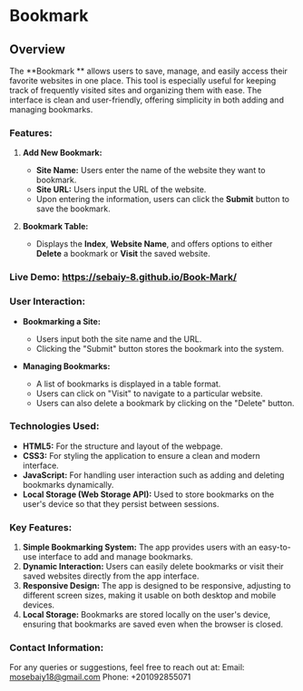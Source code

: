 # Bookmark

## Overview

The **Bookmark ** allows users to save, manage, and easily access their favorite websites in one place. This tool is especially useful for keeping track of frequently visited sites and organizing them with ease. The interface is clean and user-friendly, offering simplicity in both adding and managing bookmarks.

### Features:

1. **Add New Bookmark:**
   - **Site Name:** Users enter the name of the website they want to bookmark.
   - **Site URL:** Users input the URL of the website.
   - Upon entering the information, users can click the **Submit** button to save the bookmark.

2. **Bookmark Table:**
   - Displays the **Index**, **Website Name**, and offers options to either **Delete** a bookmark or **Visit** the saved website.

### Live Demo: https://sebaiy-8.github.io/Book-Mark/
### User Interaction:
- **Bookmarking a Site:**
  - Users input both the site name and the URL.
  - Clicking the "Submit" button stores the bookmark into the system.
  
- **Managing Bookmarks:**
  - A list of bookmarks is displayed in a table format.
  - Users can click on "Visit" to navigate to a particular website.
  - Users can also delete a bookmark by clicking on the "Delete" button.

### Technologies Used:
- **HTML5:** For the structure and layout of the webpage.
- **CSS3:** For styling the application to ensure a clean and modern interface.
- **JavaScript:** For handling user interaction such as adding and deleting bookmarks dynamically.
- **Local Storage (Web Storage API):** Used to store bookmarks on the user's device so that they persist between sessions.

### Key Features:
1. **Simple Bookmarking System:** The app provides users with an easy-to-use interface to add and manage bookmarks.
2. **Dynamic Interaction:** Users can easily delete bookmarks or visit their saved websites directly from the app interface.
3. **Responsive Design:** The app is designed to be responsive, adjusting to different screen sizes, making it usable on both desktop and mobile devices.
4. **Local Storage:** Bookmarks are stored locally on the user's device, ensuring that bookmarks are saved even when the browser is closed.

### Contact Information:
For any queries or suggestions, feel free to reach out at:
Email: mosebaiy18@gmail.com
Phone: +201092855071
